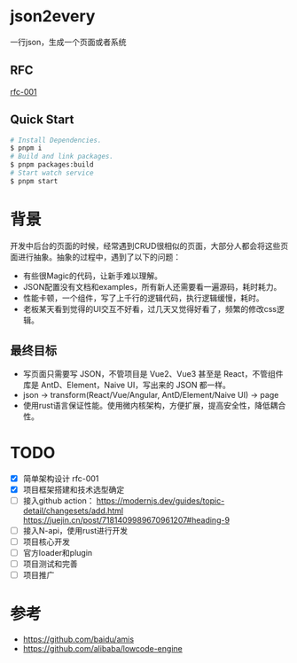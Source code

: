 # json2every
一行json，生成一个页面或者系统

## RFC
[rfc-001](./rfcs/rfc-001.md)
## Quick Start

```bash
# Install Dependencies.
$ pnpm i 
# Build and link packages.
$ pnpm packages:build
# Start watch service
$ pnpm start
```

# 背景
开发中后台的页面的时候，经常遇到CRUD很相似的页面，大部分人都会将这些页面进行抽象。抽象的过程中，遇到了以下的问题：
* 有些很Magic的代码，让新手难以理解。
* JSON配置没有文档和examples，所有新人还需要看一遍源码，耗时耗力。
* 性能卡顿，一个组件，写了上千行的逻辑代码，执行逻辑缓慢，耗时。
* 老板某天看到觉得的UI交互不好看，过几天又觉得好看了，频繁的修改css逻辑。
## 最终目标
* 写页面只需要写 JSON，不管项目是 Vue2、Vue3 甚至是 React，不管组件库是 AntD、Element，Naive UI，写出来的 JSON 都一样。
* json -> transform(React/Vue/Angular, AntD/Element/Naive UI) -> page
* 使用rust语言保证性能。使用微内核架构，方便扩展，提高安全性，降低耦合性。

# TODO
- [x] 简单架构设计 rfc-001
- [x] 项目框架搭建和技术选型确定
- [ ] 接入github action： 
https://modernjs.dev/guides/topic-detail/changesets/add.html 
https://juejin.cn/post/7181409989670961207#heading-9
- [ ] 接入N-api，使用rust进行开发
- [ ] 项目核心开发
- [ ] 官方loader和plugin
- [ ] 项目测试和完善
- [ ] 项目推广

# 参考
* https://github.com/baidu/amis
* https://github.com/alibaba/lowcode-engine